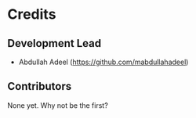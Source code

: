 # Credits

## Development Lead

-   Abdullah Adeel (https://github.com/mabdullahadeel)

## Contributors

None yet. Why not be the first?

